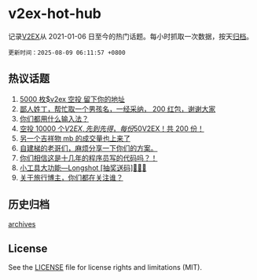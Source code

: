 # v2ex-hot-hub

 记录[V2EX](https://www.v2ex.com/)从 2021-01-06 日至今的热门话题。每小时抓取一次数据，按天[归档](archives)。

`更新时间：2025-08-09 06:11:57 +0800`

## 热议话题

1. [5000 枚$v2ex 空投 留下你的地址](https://www.v2ex.com/t/1151092)
1. [鄙人姓丁，帮忙取一个男孩名，一经采纳， 200 红包，谢谢大家](https://www.v2ex.com/t/1151005)
1. [你们都用什么输入法？](https://www.v2ex.com/t/1150874)
1. [空投 10000 个$V2EX,先到先得，每份 50$V2EX！共 200 份！](https://www.v2ex.com/t/1151128)
1. [另一个吉祥物 mb 的成交量也上来了](https://www.v2ex.com/t/1151031)
1. [自建梯的老哥们，麻烦分享一下你们的方案。](https://www.v2ex.com/t/1150876)
1. [你们相信这是十几年的程序员写的代码吗？！](https://www.v2ex.com/t/1150932)
1. [小工具大功能—Longshot [抽奖送码]🎉🎉🎉](https://www.v2ex.com/t/1150879)
1. [关于旅行博主，你们都在关注谁？](https://www.v2ex.com/t/1150933)

## 历史归档

[archives](archives)

## License

See the [LICENSE](LICENSE) file for license rights and limitations (MIT).
